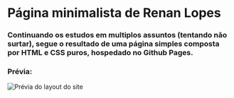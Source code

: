 # Página minimalista de Renan Lopes

### Continuando os estudos em multiplos assuntos (tentando não surtar), segue o resultado de uma página simples composta por HTML e CSS puros, hospedado no Github Pages.

### Prévia:

![Prévia do layout do site](https://raw.githubusercontent.com/renanslopes/renanslopes.github.io/0ba788d25921fd8391fa5e7bac1f4c34e7fe2e5c/assets/images/screenshoot.jpg)
